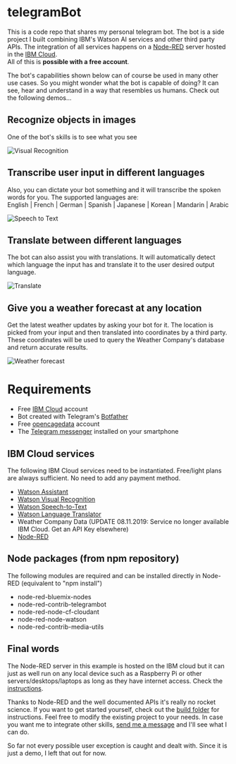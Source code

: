 # telegramBot 
This is a code repo that shares my personal telegram bot. The bot is a side project I built combining IBM's Watson AI services and other third party APIs. The integration of all services happens on a [Node-RED](https://nodered.org/) server hosted in the [IBM Cloud](https://www.ibm.com/cloud/).</br>
All of this is **possible with a free account**.

The bot's capabilities shown below can of course be used in many other use cases. So you might wonder what the bot is capable of doing? It can see, hear and understand in a way that resembles us humans. Check out the following demos...

## Recognize objects in images
One of the bot's skills is to see what you see

![Visual Recognition](.ignoreImages/visualRecognition.gif)

## Transcribe user input in different languages
Also, you can dictate your bot something and it will transcribe the spoken words for you. The supported languages are:</br>
English | French | German | Spanish | Japanese | Korean | Mandarin | Arabic

![Speech to Text](.ignoreImages/transcribe.gif)

## Translate between different languages
The bot can also assist you with translations. It will automatically detect which language the input has and translate it to the user desired output language.

![Translate](.ignoreImages/translate.gif)

## Give you a weather forecast at any location
Get the latest weather updates by asking your bot for it. The location is picked from your input and then translated into coordinates by a third party. These coordinates will be used to query the Weather Company's database and return accurate results.

![Weather forecast](.ignoreImages/weather.gif)

# Requirements
- Free [IBM Cloud](https://www.ibm.com/cloud/) account
- Bot created with Telegram's [Botfather](https://core.telegram.org/bots)
- Free [opencagedata](https://opencagedata.com/) account
- The [Telegram messenger](https://telegram.org/) installed on your smartphone

## IBM Cloud services
The following IBM Cloud services need to be instantiated. Free/light plans are always sufficient. No need to add any payment method. 
- [Watson Assistant](https://cloud.ibm.com/catalog/services/watson-assistant)
- [Watson Visual Recognition](https://cloud.ibm.com/catalog/services/visual-recognition)
- [Watson Speech-to-Text](https://cloud.ibm.com/catalog/services/speech-to-text)
- [Watson Language Translator](https://cloud.ibm.com/catalog/services/language-translator)
- Weather Company Data (UPDATE 08.11.2019: Service no longer available IBM Cloud. Get an API Key elsewhere)
- [Node-RED](https://cloud.ibm.com/catalog/starters/node-red-starter)

## Node packages (from npm repository)
The following modules are required and can be installed directly in Node-RED (equivalent to "npm install")
- node-red-bluemix-nodes
- node-red-contrib-telegrambot
- node-red-node-cf-cloudant
- node-red-node-watson
- node-red-contrib-media-utils

## Final words
The Node-RED server in this example is hosted on the IBM cloud but it can just as well run on any local device such as a Raspberry Pi or other servers/desktops/laptops as long as they have internet access. Check the [instructions](https://nodered.org/docs/getting-started/installation).

Thanks to Node-RED and the well documented APIs it's really no rocket science. If you want to get started yourself, check out the [build folder](https://github.com/RapTho/telegramBot/tree/master/build) for instructions. Feel free to modify the existing project to your needs. In case you want me to integrate other skills, [send me a message](https://www.linkedin.com/in/raphael-tholl/) and I'll see what I can do.

So far not every possible user exception is caught and dealt with. Since it is just a demo, I left that out for now.
